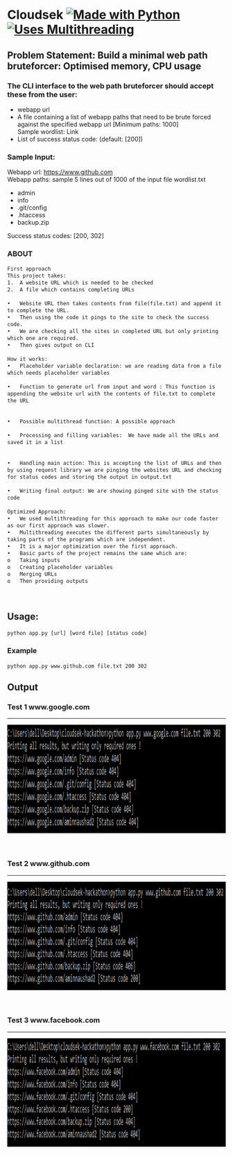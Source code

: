 # Cloudsek [![Made with Python](https://img.shields.io/badge/python-3.5.2-grey?style=for-the-badge&labelColor=yellow&logo=python)](https://www.python.org/)   [![Uses Multithreading](https://img.shields.io/badge/Uses-Multi%20threading-grey?style=for-the-badge&labelColor=blue)](https://www.python.org/)

## Problem Statement: Build a minimal web path bruteforcer: Optimised memory, CPU usage

### The CLI interface to the web path bruteforcer should accept these from the user:
<ul> <li>webapp url</li>
<li>A file containing a list of webapp paths that need to be brute forced against the specified webapp url [Minimum paths: 1000]<br>
Sample wordlist: Link </li>
<li>List of success status code: (default: [200])</li>
</ul>
<h3> Sample Input:</h3>

Webapp url: https://www.github.com<br>
Webapp paths: sample 5 lines out of 1000 of the input file wordlist.txt
<ul><li>admin</li>
<li>info</li>
<li> .git/config</li>
<li> .htaccess </li>
<li>backup.zip
</li></ul>

Success status codes: [200, 302]


### ABOUT
```
First approach
This project takes:
1.	A website URL which is needed to be checked
2.	A file which contains completing URLs

•	Website URL then takes contents from file(file.txt) and append it to complete the URL.
•	Then using the code it pings to the site to check the success code.
•	We are checking all the sites in completed URL but only printing which one are required.
•	Then gives output on CLI

How it works:
•	Placeholder variable declaration: we are reading data from a file which needs placeholder variables

•	Function to generate url from input and word : This function is appending the website url with the contents of file.txt to complete the URL


•	Possible multithread function: A possible approach

•	Processing and filling variables:  We have made all the URLs and saved it in a list 


•	Handling main action: This is accepting the list of URLs and then by using request library we are pinging the websites URL and checking for status codes and storing the output in output.txt

•	Writing final output: We are showing pinged site with the status code

Optimized Approach:
•	We used multithreading for this approach to make our code faster as our first approach was slower.
•	Multithreading executes the different parts simultaneously by taking parts of the programs which are independent.
•	It is a major optimization over the first approach.
•	Basic parts of the project remains the same which are:
o	Taking inputs 
o	Creating placeholder variables
o	Merging URLs
o	Then providing outputs



```
## Usage:
```
python app.py [url] [word file] [status code]
```

### Example
```
python app.py www.github.com file.txt 200 302
```
## Output
<div align="center">
  <h3 align='left'>Test 1  www.google.com</h3>
  <hr>
  <img  width="850" height ="250" src="1.PNG">
</div><br><br>
<div align="center">
  <h3 align='left'>Test 2  www.github.com</h3>
  <hr>
  <img  width="850" height ="250" src="2.PNG">
</div><br><br>
<div align="center">
  <h3 align='left'>Test 3  www.facebook.com</h3>
  <hr>
  <img  width="850" height ="250" src="3.PNG">
</div><br><br>

